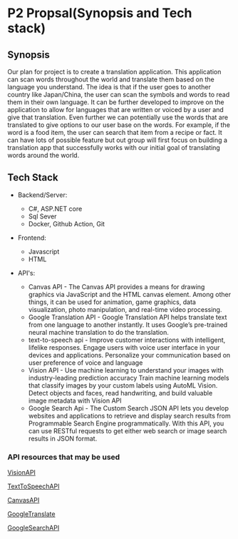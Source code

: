 # P2 Propsal(Synopsis and Tech stack)

## Synopsis

Our plan for project is to create a translation application. This application can scan words throughout the world and translate them based on the language you understand. The idea is that if the user goes to another country like Japan/China, the user can scan the symbols and words to read them in their own language. It can be further developed to improve on the application to allow for languages that are written or voiced by a user and give that translation. Even further we can potentially use the words that are translated to give options to our user base on the words. For example, if the word is a food item, the user can search that item from a recipe or fact. It can have lots of possible feature but out group will first focus on building a translation app that successfully works with our initial goal of translating words around the world.

## Tech Stack

- Backend/Server:
  - C#, ASP.NET core
  - Sql Sever
  - Docker, Github Action, Git

- Frontend:
  - Javascript
  - HTML

- API's:
  - Canvas API - The Canvas API provides a means for drawing graphics via JavaScript and the HTML canvas element. Among other things, it can be used for animation, game graphics, data visualization, photo manipulation, and real-time video processing.
  - Google Translation API - Google Translation API helps translate text from one language to another instantly.  It uses Google’s pre-trained neural machine translation to do the translation.
  - text-to-speech api - Improve customer interactions with intelligent, lifelike responses. Engage users with voice user interface in your devices and applications. Personalize your communication based on user preference of voice and language
  - Vision API - Use machine learning to understand your images with industry-leading prediction accuracy Train machine learning models that classify images by your custom labels using AutoML Vision. Detect objects and faces, read handwriting, and build valuable image metadata with Vision API
  - Google Search Api - The Custom Search JSON API lets you develop websites and applications to retrieve and display search results from Programmable Search Engine programmatically. With this API, you can use RESTful requests to get either web search or image search results in JSON format.

### API resources that may be used

[VisionAPI](https://cloud.google.com/vision)

[TextToSpeechAPI](https://cloud.google.com/text-to-speech)

[CanvasAPI](https://developer.mozilla.org/en-US/docs/Web/API/Canvas_API)

[GoogleTranslate](https://www.blogofpi.com/using-google-translation-api-with-dotnet-core/)

[GoogleSearchAPI](https://developers.google.com/custom-search/v1/introduction)
